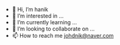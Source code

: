 - 👋 Hi, I’m hanik
- 👀 I’m interested in ...
- 🌱 I’m currently learning ...
- 💞️ I’m looking to collaborate on ...
- 📫 How to reach me johdnik@naver.com

<!---
johanik/johanik is a ✨ special ✨ repository because its `README.md` (this file) appears on your GitHub profile.
You can click the Preview link to take a look at your changes.
--->
